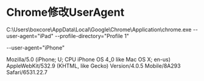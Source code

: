 Chrome修改UserAgent
======
C:\Users\boxcore\AppData\Local\Google\Chrome\Application\chrome.exe --user-agent="iPad" --profile-directory="Profile 1" 

--user-agent="iPhone"

Mozilla/5.0 (iPhone; U; CPU iPhone OS 4_0 like Mac OS X; en-us) AppleWebKit/532.9 (KHTML, like Gecko) Version/4.0.5 Mobile/8A293 Safari/6531.22.7